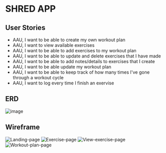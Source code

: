   # SHRED APP

 ## User Stories
   - AAU, I want to be able to create my own workout plan 
   - AAU, I want to view available exercises
   - AAU, I want to be able to add exercises to my workout plan 
   - AAU, I want to be able to update and delete exercises that I have made
   - AAU, I want to be able to add notes/details to exercises that I create
   - AAU, I want to be able update my workout plan
   - AAU, I want to be able to keep track of how many times I've gone through a workout cycle
   - AAU, I want to log every time I finish an exervise


## ERD
![image](https://user-images.githubusercontent.com/110505134/233655608-249b8aa5-d5b7-4e33-98e5-d4847f598454.png)

## Wireframe

![Landing-page](https://user-images.githubusercontent.com/110505134/233655684-6e47e03b-cda0-4c0e-a1de-5da225287792.png)
![Exercise-page](https://user-images.githubusercontent.com/110505134/233655699-e1aca206-95d8-48f8-adf9-643c358fa608.png)
![View-exercise-page](https://user-images.githubusercontent.com/110505134/233655794-0acf8a99-50f6-4467-9f51-0df4f96b7339.png)
![Workout-plan-page](https://user-images.githubusercontent.com/110505134/233655951-12beef53-ecac-4f1c-bdc9-7d409296838b.png)


